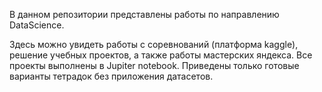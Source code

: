 В данном репозитории представлены работы по направлению DataScience.

Здесь можно увидеть работы с соревнований (платформа kaggle), решение учебных проектов, а также работы мастерских яндекса. Все проекты выполнены в Jupiter notebook. Приведены только готовые варианты тетрадок без приложения датасетов.
